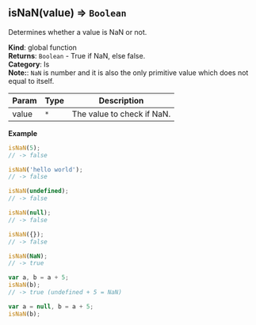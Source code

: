 <a name="isNaN"></a>

## isNaN(value) ⇒ <code>Boolean</code>
Determines whether a value is NaN or not.

**Kind**: global function  
**Returns**: <code>Boolean</code> - True if NaN, else false.  
**Category**: Is  
**Note:**: `NaN` is number and it is also the only primitive value which does not equal to itself.  

| Param | Type | Description |
| --- | --- | --- |
| value | <code>\*</code> | The value to check if NaN. |

**Example**  
```js
isNaN(5);
// -> false

isNaN('hello world');
// -> false

isNaN(undefined);
// -> false

isNaN(null);
// -> false

isNaN({});
// -> false

isNaN(NaN);
// -> true

var a, b = a + 5;
isNaN(b);
// -> true (undefined + 5 = NaN)

var a = null, b = a + 5;
isNaN(b);
```
